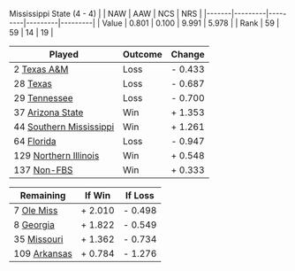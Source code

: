 Mississippi State (4 - 4)
|       |   NAW   |   AAW   |   NCS   |   NRS   |
|-------|---------|---------|---------|---------|
| Value |   0.801 |   0.100 |   9.991 |   5.978 |
| Rank  |      59 |      59 |      14 |      19 |

| Played                    | Outcome    |  Change  |
|---------------------------|------------|----------|
|   2 [Texas A&M             ](TexasAM.md)| Loss       | -  0.433 |
|  28 [Texas                 ](Texas.md)| Loss       | -  0.687 |
|  29 [Tennessee             ](Tennessee.md)| Loss       | -  0.700 |
|  37 [Arizona State         ](ArizonaState.md)| Win        | +  1.353 |
|  44 [Southern Mississippi  ](SouthernMississippi.md)| Win        | +  1.261 |
|  64 [Florida               ](Florida.md)| Loss       | -  0.947 |
| 129 [Northern Illinois     ](NorthernIllinois.md)| Win        | +  0.548 |
| 137 [Non-FBS               ](NonFBS.md)| Win        | +  0.333 |

| Remaining                 |  If Win  |  If Loss |
|---------------------------|----------|----------|
|   7 [Ole Miss              ](OleMiss.md)| +  2.010 | -  0.498 |
|   8 [Georgia               ](Georgia.md)| +  1.822 | -  0.549 |
|  35 [Missouri              ](Missouri.md)| +  1.362 | -  0.734 |
| 109 [Arkansas              ](Arkansas.md)| +  0.784 | -  1.276 |

